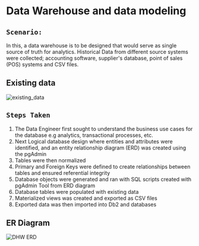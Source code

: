 # Data Warehouse and data modeling

## `Scenario:`
In this, a data warehouse is to be designed that would serve as single source of truth for analytics. Historical Data from different source systems were collected; accounting software, supplier's database, point of sales (POS) systems and CSV files.

## Existing data
![existing_data](https://github.com/Arshavin023/Data-Warehouse-design---data-modeling/assets/77532336/6cdc15f3-647a-4191-8d18-10a0eac2cc0a)


## `Steps Taken`
1. The Data Engineer first sought to understand the business use cases for the database e.g analytics, transactional processes, etc.
2. Next Logical database design where entities and attributes were identified, and an entity relationship diagram (ERD) was created using the pgAdmin
3. Tables were then normalized
4. Primary and Foreign Keys were defined to create relationships between tables and ensured referential integrity
5. Database objects were generated and ran with SQL scripts created with pgAdmin Tool from ERD diagram
6. Database tables were populated with existing data
7. Materialized views was created and exported as CSV files
8. Exported data was then imported into Db2 and  databases

## ER Diagram
![DHW ERD](https://github.com/Arshavin023/Data-Warehouse-design---data-modeling/assets/77532336/bbcdf2a8-200c-4122-a856-578964935008)
